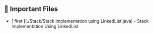 ## 📌 Important Files

- [ first ](./Stack/Stack implementation using LinkedList.java) -  Stack Implementation Using LinkedList  
  



